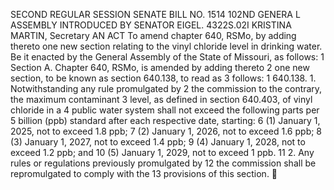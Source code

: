SECOND REGULAR SESSION
SENATE BILL NO. 1514
102ND GENERA L ASSEMBLY
INTRODUCED BY SENATOR EIGEL.
4322S.02I KRISTINA MARTIN, Secretary
AN ACT
To amend chapter 640, RSMo, by adding thereto one new section relating to the vinyl chloride
level in drinking water.
Be it enacted by the General Assembly of the State of Missouri, as follows:
1 Section A. Chapter 640, RSMo, is amended by adding thereto
2 one new section, to be known as section 640.138, to read as
3 follows:
1 640.138. 1. Notwithstanding any rule promulgated by
2 the commission to the contrary, the maximum contaminant
3 level, as defined in section 640.403, of vinyl chloride in a
4 public water system shall not exceed the following parts per
5 billion (ppb) standard after each respective date, starting:
6 (1) January 1, 2025, not to exceed 1.8 ppb;
7 (2) January 1, 2026, not to exceed 1.6 ppb;
8 (3) January 1, 2027, not to exceed 1.4 ppb;
9 (4) January 1, 2028, not to exceed 1.2 ppb; and
10 (5) January 1, 2029, not to exceed 1 ppb.
11 2. Any rules or regulations previously promulgated by
12 the commission shall be repromulgated to comply with the
13 provisions of this section.
